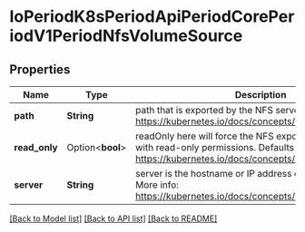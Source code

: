 # IoPeriodK8sPeriodApiPeriodCorePeriodV1PeriodNfsVolumeSource

## Properties

Name | Type | Description | Notes
------------ | ------------- | ------------- | -------------
**path** | **String** | path that is exported by the NFS server. More info: https://kubernetes.io/docs/concepts/storage/volumes#nfs | 
**read_only** | Option<**bool**> | readOnly here will force the NFS export to be mounted with read-only permissions. Defaults to false. More info: https://kubernetes.io/docs/concepts/storage/volumes#nfs | [optional]
**server** | **String** | server is the hostname or IP address of the NFS server. More info: https://kubernetes.io/docs/concepts/storage/volumes#nfs | 

[[Back to Model list]](../README.md#documentation-for-models) [[Back to API list]](../README.md#documentation-for-api-endpoints) [[Back to README]](../README.md)


